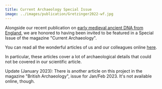 ```yaml
---
title: Current Archaeology Special Issue
image: ../images/publication/Gretzinger2022-wf.jpg
---
```


Alongside our recent publication on [early medieval ancient DNA from England](https://www.nature.com/articles/s41586-022-05247-2), we are honored to having been invited to be featured in a Special Issue of the magazine "Current Archaeology".

You can read all the wonderful articles of us and our colleagues online [here](https://the-past.com/magazines/current-archaeology-392/).

In particular, these articles cover a lot of archaeological details that could not be covered in our scientific article.

Update (January 2023): There is another article on this project in the magazine "British Archaeology", issue for Jan/Feb 2023. It's not available online, though.